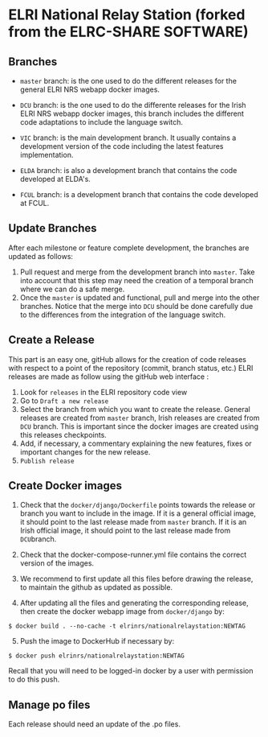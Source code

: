 ELRI National Relay Station (forked from the ELRC-SHARE SOFTWARE)
=================================================================

Branches
------------

- `master` branch: is the one used to do the different releases for the general ELRI NRS webapp docker images. 

- `DCU` branch: is the one used to do the differente releases for the Irish ELRI NRS webapp docker images, this branch includes the different code adaptations to include the language switch. 

- `VIC` branch: is the main development branch. It usually contains a development version of the code including the latest features implementation. 

- `ELDA` branch: is also a development branch that contains the code developed at ELDA's.

- `FCUL` branch: is a development branch that contains the code developed at FCUL. 


Update Branches
------------

After each milestone or feature complete development, the branches are updated as follows:

01. Pull request and merge from the development branch into `master`. Take into account that this step may need the creation of a temporal branch where we can do a safe merge.
02. Once the `master` is updated and functional, pull and merge into the other branches. Notice that the merge into `DCU` should be done carefully due to the differences from the integration of the language switch.


Create a Release
------------

This part is an easy one, gitHub allows for the creation of code releases with respect to a point of the repository (commit, branch status, etc.)
ELRI releases are made as follow using the gitHub web interface :
01.  Look for `releases` in the  ELRI repository code view
02.  Go to `Draft a new release`
03.  Select the branch from which you want to create the release. General releases are created from `master` branch, Irish releases are created from `DCU` branch.
This is important since the docker images are created using this releases checkpoints. 
04.  Add, if necessary, a commentary explaining the new features, fixes or important changes for the new release.
05.  `Publish release`


Create Docker images
------------
01. Check that the `docker/django/Dockerfile` points towards the release or branch you want to include in the image. If it is a general official image, it should point to the last release made from `master` branch. 
If it is an Irish official image, it should point to the last release made from `DCU`branch. 

02. Check that the docker-compose-runner.yml file contains the correct version of the images.

03. We recommend to first update all this files before drawing the release, to maintain the github as updated as possible. 

04. After updating all the files and generating the corresponding release, then create the docker webapp image from `docker/django` by:
```
$ docker build . --no-cache -t elrinrs/nationalrelaystation:NEWTAG 
```
05. Push the image to DockerHub if necessary by:
```
$ docker push elrinrs/nationalrelaystation:NEWTAG
```

Recall that you will need to be logged-in docker by a user with permission to do this push. 

Manage po files
------------
Each release should need an update of the .po files.